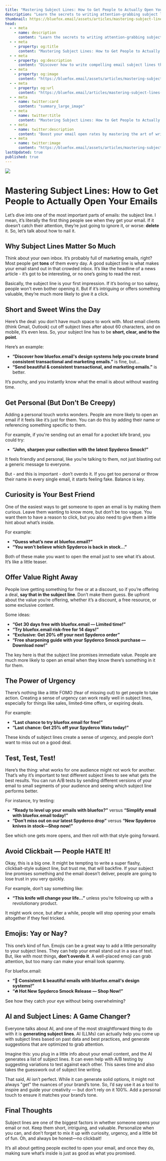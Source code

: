 ```yaml
---
title: "Mastering Subject Lines: How to Get People to Actually Open Your Emails"
description: "Learn the secrets to writing attention-grabbing subject lines that get your emails opened. Tips on personalization, urgency, curiosity, and more!"
thumbnail: https://bluefox.email/assets/articles/mastering-subject-lines-share.png
head:
  - - meta
    - name: description
      content: "Learn the secrets to writing attention-grabbing subject lines that get your emails opened. Tips on personalization, urgency, curiosity, and more!"
  - - meta
    - property: og:title
      content: "Mastering Subject Lines: How to Get People to Actually Open Your Emails"
  - - meta
    - property: og:description
      content: "Discover how to write compelling email subject lines that get results. Boost your email open rates with these practical tips."
  - - meta
    - property: og:image
      content: "https://bluefox.email/assets/articles/mastering-subject-lines-share.png"
  - - meta
    - property: og:url
      content: "https://bluefox.email/articles/mastering-subject-lines-how-to-get-people-to-actually-open-your-emails"
  - - meta
    - name: twitter:card
      content: "summary_large_image"
  - - meta
    - name: twitter:title
      content: "Mastering Subject Lines: How to Get People to Actually Open Your Emails"
  - - meta
    - name: twitter:description
      content: "Boost your email open rates by mastering the art of writing subject lines. Learn actionable strategies to get more engagement."
  - - meta
    - name: twitter:image
      content: "https://bluefox.email/assets/articles/mastering-subject-lines-share.png"
lastUpdated: true
published: true
---
```


![](/assets/articles/mastering-subject-lines.png)

# Mastering Subject Lines: How to Get People to Actually Open Your Emails

Let’s dive into one of the most important parts of emails: the subject line. I mean, it’s literally the first thing people see when they get your email. If it doesn’t catch their attention, they’re just going to ignore it, or worse: **delete** it. So, let’s talk about how to nail it.

## Why Subject Lines Matter So Much
Think about your own inbox. It’s probably full of marketing emails, right? Most people get **tons** of them every day. A good subject line is what makes your email stand out in that crowded inbox. It’s like the headline of a news article - it’s got to be interesting, or no one’s going to read the rest.

Basically, the subject line is your first impression. If it’s boring or too salesy, people won’t even bother opening it. But if it’s intriguing or offers something valuable, they’re much more likely to give it a click.

## Short and Sweet Wins the Day
Here’s the deal: you don’t have much space to work with. Most email clients (think Gmail, Outlook) cut off subject lines after about 60 characters, and on mobile, it’s even less. So, your subject line has to be **short, clear, and to the point**.

Here’s an example:
- **“Discover how bluefox.email's design systems help you create brand consistent transactional and marketing emails.”** is fine, but...
- **“Send beautiful & consistent transactional, and marketing emails.”** is better.

It’s punchy, and you instantly know what the email is about without wasting time.

## Get Personal (But Don’t Be Creepy)
Adding a personal touch works wonders. People are more likely to open an email if it feels like it’s just for them. You can do this by adding their name or referencing something specific to them.

For example, if you're sending out an email for a pocket kife brand, you could try:
- **“John, sharpen your collection with the latest Spyderco Smock!”**

It feels friendly and personal, like you’re talking to them, not just blasting out a generic message to everyone.

But - and this is important - don’t overdo it. If you get too personal or throw their name in every single email, it starts feeling fake. Balance is key.

## Curiosity is Your Best Friend
One of the easiest ways to get someone to open an email is by making them curious. Leave them wanting to know more, but don’t be too vague. You want them to have a reason to click, but you also need to give them a little hint about what’s inside.

For example:
- **“Guess what’s new at bluefox.email?”**
- **“You won’t believe which Spyderco is back in stock…”**

Both of these make you want to open the email just to see what it’s about. It’s like a little teaser.

## Offer Value Right Away
People love getting something for free or at a discount, so if you’re offering a deal, **say that in the subject line**. Don’t make them guess. Be upfront about the value you’re offering, whether it’s a discount, a free resource, or some exclusive content.

Some ideas:
- **“Get 30 days free with bluefox.email — Limited time!”**
- **“Try bluefox.email risk-free for 14 days!”**
- **“Exclusive: Get 20% off your next Spyderco order”**
- **“Free sharpening guide with your Spyderco Smock purchase — Download now!”**

The key here is that the subject line promises immediate value. People are much more likely to open an email when they know there’s something in it for them.

## The Power of Urgency
There’s nothing like a little FOMO (fear of missing out) to get people to take action. Creating a sense of urgency can work really well in subject lines, especially for things like sales, limited-time offers, or expiring deals.

For example:
- **“Last chance to try bluefox.email for free!”**
- **“Last chance: Get 25% off your Spyderco Watu today!”**

These kinds of subject lines create a sense of urgency, and people don’t want to miss out on a good deal.

## Test, Test, Test!
Here’s the thing: what works for one audience might not work for another. That’s why it’s important to test different subject lines to see what gets the best results. You can run A/B tests by sending different versions of your email to small segments of your audience and seeing which subject line performs better.

For instance, try testing:
- **“Ready to level up your emails with bluefox?”** versus **“Simplify email with bluefox.email today!”**
- **“Don’t miss out on our latest Spyderco drop”** versus **“New Spyderco knives in stock—Shop now!”**

See which one gets more opens, and then roll with that style going forward.

## Avoid Clickbait — People HATE It!
Okay, this is a big one. It might be tempting to write a super flashy, clickbait-style subject line, but trust me, that will backfire. If your subject line promises something and the email doesn’t deliver, people are going to lose trust in you very quickly.

For example, don’t say something like:
- **“This knife will change your life…”** unless you’re following up with a revolutionary product.

It might work once, but after a while, people will stop opening your emails altogether if they feel tricked.

## Emojis: Yay or Nay?
This one’s kind of fun. Emojis can be a great way to add a little personality to your subject lines. They can help your email stand out in a sea of text. But, like with most things, **don’t overdo it**. A well-placed emoji can grab attention, but too many can make your email look spammy.

For bluefox.email:
- **“🎨 Consistent & beautiful emails with bluefox.email's design systems!”**
- **“🔥 Hot New Spyderco Smock Release — Shop Now!”**

See how they catch your eye without being overwhelming?

## AI and Subject Lines: A Game Changer?
Everyone talks about AI, and one of the most straightforward thing to do with it is **generating subject lines**. AI (LLMs) can actually help you come up with subject lines based on past data and best practices, and generate suggestions that are optimized to grab attention.

Imagine this: you plug in a little info about your email content, and the AI generates a list of subject lines. It can even help with A/B testing by suggesting variations to test against each other. This saves time and also takes the guesswork out of subject line writing. 

That said, AI isn’t perfect. While it can generate solid options, it might not always "get" the nuances of your brand’s tone. So, I’d say use it as a tool to inspire and guide your creativity — but don’t rely on it 100%. Add a personal touch to ensure it matches your brand’s tone.

## Final Thoughts
Subject lines are one of the biggest factors in whether someone opens your email or not. Keep them short, intriguing, and valuable. Personalize when you can, and don’t forget to mix it up with curiosity, urgency, and a little bit of fun. Oh, and always be honest—no clickbait!

It’s all about getting people excited to open your email, and once they do, making sure what’s inside is just as good as what you promised.
